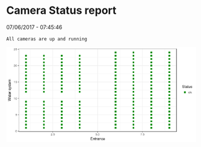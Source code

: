 Camera Status report
================
07/06/2017 - 07:45:46

    All cameras are up and running

![](camreport_files/figure-markdown_github/unnamed-chunk-2-1.png)
